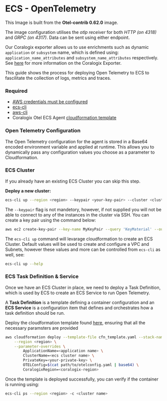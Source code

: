# ECS - OpenTelemetry
This Image is built from the __Otel-contrib 0.62.0__ image.

The image configuration utilises the _otlp receiver_ for both _HTTP (on 4318)_  and _GRPC (on 4317)_. Data can be sent using either endpoint.

Our Coralogix exporter allows us to use enrichments such as dynamic `application` or `subsystem` name, which is defined using: `application_name_attributes` and `subsystem_name_attributes` respectively. See [here](https://github.com/open-telemetry/opentelemetry-collector-contrib/tree/main/exporter/coralogixexporter) for more information on the Coralogix Exporter.


This guide shows the process for deploying Open Telemetry to ECS to fascilitate the collection of logs, metrics and traces.

### Required

- [AWS credentials must be configured](https://docs.aws.amazon.com/sdk-for-java/v1/developer-guide/setup-credentials.html)
- [ecs-cli](https://github.com/aws/amazon-ecs-cli#installing)
- [aws-cli](https://docs.aws.amazon.com/cli/latest/userguide/getting-started-install.html)
- Coralogix Otel ECS Agent [cloudformation template](https://github.com/coralogix/aws-cloudformation/tree/main/opentelemetry/ECS)


### Open Telemetry Configuration

The Open Telemetry configuration for the agent is stored in a Base64 encoded environment variable and applied at runtime. This allows you to dynamically pass any configuration values you choose as a parameter to Cloudformation.



### ECS Cluster

If you already have an existing ECS Cluster you can skip this step. 

__Deploy a new cluster:__

```sh
ecs-cli up --region <region> --keypair <your-key-pair> --cluster <cluster-name> --size <no. of instances> --capability-iam 
```

The `--keypair` flag is not mandetory, however, if not supplied you will not be able to connect to any of the instances in the cluster via SSH. You can create a key pair using the command below:

```sh
aws ec2 create-key-pair --key-name MyKeyPair --query 'KeyMaterial' --output text > MyKeyPair.pem
```

The `ecs-cli up` command will levarage cloudformation to create an ECS Cluster. Default values will be used to create and configure a VPC and Subnets, however these values and more can be controlled from `ecs-cli` as well, see:

```sh
ecs-cli up --help
```


### ECS Task Definition & Service

Once we have an ECS Cluster in place, we need to deploy a Task Definition, which is used by ECS to create an ECS Service to run Open Telemetry.

A __Task Definition__ is a template defining a container configuration and an __ECS Service__ is a configuration item that defines and orchestrates how a task definition should be run.

Deploy the cloudformation template found [here](https://github.com/coralogix/aws-cloudformation/tree/main/opentelemetry/ECS), ensuring that all the necessary paramsters are provided

```sh
aws cloudformation deploy --template-file cfn_template.yaml --stack-name cds-68 \
    --region <region> \
    --parameter-overrides \
        ApplicationName=<application name> \
        ClusterName=<ecs cluster name> \
        PrivateKey=<your-private-key> \
        OTELConfig=$(cat path/to/otelconfig.yaml | base64) \
        CoralogixRegion=<coralogix-region>
```

Once the template is deployed successfully, you can verify if the container is running using:

```sh
ecs-cli ps --region <region> -c <cluster name>
```